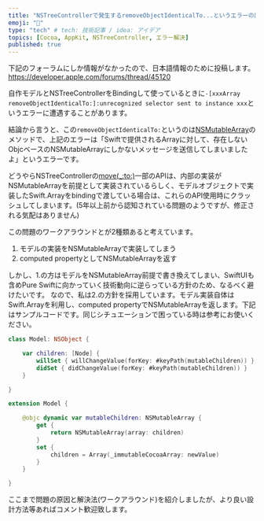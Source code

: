 ```yaml
---
title: "NSTreeControllerで発生するremoveObjectIdenticalTo...というエラーの原因・解決"
emoji: "🦁"
type: "tech" # tech: 技術記事 / idea: アイデア
topics: [Cocoa, AppKit, NSTreeController, エラー解決]
published: true
---
```


下記のフォーラムにしか情報がなかったので、日本語情報のために投稿します。
https://developer.apple.com/forums/thread/45120

自作モデルとNSTreeControllerをBindingして使っているときに`-[xxxArray removeObjectIdenticalTo:]:unrecognized selector sent to instance xxx`というエラーに遭遇することがあります。

結論から言うと、この`removeObjectIdenticalTo:`というのは[NSMutableArray](https://developer.apple.com/documentation/foundation/nsmutablearray)のメソッドで、上記のエラーは「Swiftで提供されるArrayに対して、存在しないObjcベースのNSMutableArrayにしかないメッセージを送信してしまいましたよ」というエラーです。

どうやらNSTreeControllerの[move(_:to:)](https://developer.apple.com/documentation/appkit/nstreecontroller/1532133-move)一部のAPIは、内部の実装がNSMutableArrayを前提として実装されているらしく、モデルオブジェクトで実装したSwift.Arrayをbindingで渡している場合は、これらのAPI使用時にクラッシュしてしまいます。(5年以上前から認知されている問題のようですが、修正される気配はありません)

この問題のワークアラウンドとが2種類あると考えています。
1. モデルの実装をNSMutableArrayで実装してしまう
2. computed propertyとしてNSMutableArrayを返す

しかし、1.の方はモデルをNSMutableArray前提で書き換えてしまい、SwiftUIも含めPure Swiftに向かっていく技術動向に逆らっている方針のため、なるべく避けたいです。
なので、私は2.の方針を採用しています。モデル実装自体はSwift.Arrayを利用し、computed propertyでNSMutableArrayを返します。下記はサンプルコードです。同じシチュエーションで困っている時は参考にお使いください。

```swift
class Model: NSObject {

    var children: [Node] {
        willSet { willChangeValue(forKey: #keyPath(mutableChildren)) }
        didSet { didChangeValue(forKey: #keyPath(mutableChildren)) }
    }

}

extension Model {

    @objc dynamic var mutableChildren: NSMutableArray {
        get {
            return NSMutableArray(array: children)
        }
        set {
            children = Array(_immutableCocoaArray: newValue)
        }
    }

}

```

ここまで問題の原因と解決法(ワークアラウンド)を紹介しましたが、より良い設計方法等あればコメント歓迎致します。